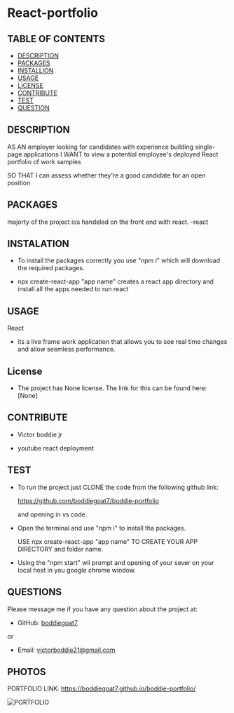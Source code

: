 # React-portfolio

## TABLE OF CONTENTS
  - [DESCRIPTION](#description)
  - [PACKAGES](#packages)
  - [INSTALLION](#installation)
  - [USAGE](#usage)
  - [LICENSE](#license)
  - [CONTRIBUTE](#contribute)
  - [TEST](#test)
  - [QUESTION](#questions)

## DESCRIPTION
        
AS AN employer looking for candidates with experience building single-page applications
I WANT to view a potential employee's deployed React portfolio of work samples

SO THAT I can assess whether they're a good candidate for an open position




## PACKAGES

majorty of the project ios handeled on the front end with react.
    -react 

            

## INSTALATION
      
- To install the packages correctly you use "npm i" which will download the required packages.

- npx create-react-app "app name"
    creates a react app directory and install all the apps needed to run react



## USAGE

React

- its a live frame work application that allows you to see real time changes and allow seemless performance.

## License

- The project has None license. The link for this can be found here: [None]

## CONTRIBUTE

- Victor boddie jr

- youtube react deployment

## TEST
      
- To run the project just CLONE the code from the following github link:

    https://github.com/boddiegoat7/boddie-portfolio

    and opening in vs code. 
 
 - Open the terminal and use "npm i" to install tha packages. 

    USE npx create-react-app "app name" TO CREATE YOUR APP DIRECTORY and folder name.


    
 - Using the "npm start" wil prompt and opening of your sever on your local host in you google chrome window.


 

## QUESTIONS

Please message me if you have any question about the project at:

- GitHub: [boddiegoat7](https://github.com/boddiegoat7)
        
or

- Email: [victorboddie21@gmail.com](mailto:victorboddie21@gmail.com})


## PHOTOS

PORTFOLIO LINK: https://boddiegoat7.github.io/boddie-portfolio/

![PORTFOLIO](https://user-images.githubusercontent.com/107088058/201485771-cd05ce8a-077f-4296-becd-94a1329dcf39.png)


